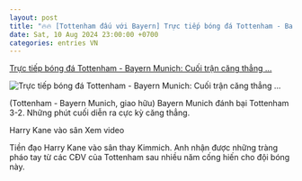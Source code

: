 ```yaml
---
layout: post
title: "🔥🔥 [Tottenham đấu với Bayern] Trực tiếp bóng đá Tottenham - Bayern Munich: Cuối trận căng thẳng ..."
date: Sat, 10 Aug 2024 23:00:00 +0700
categories: entries VN
---
```

[Trực tiếp bóng đá Tottenham - Bayern Munich: Cuối trận căng thẳng ...](https://www.24h.com.vn/bong-da/truc-tiep-bong-da-tottenham-bayern-munich-harry-kane-tro-lai-hen-dau-son-heung-min-c48a1592861.html)

![Trực tiếp bóng đá Tottenham - Bayern Munich: Cuối trận căng thẳng ...](https://cdn.24h.com.vn/upload/3-2024/images/2024-08-10/tot-1200-copy-1723308256-241-width1200height628-watermark.jpg)

(Tottenham - Bayern Munich, giao hữu) Bayern Munich đánh bại Tottenham 3-2. Những phút cuối diễn ra cực kỳ căng thẳng.

Harry Kane vào sân Xem video

Tiền đạo Harry Kane vào sân thay Kimmich. Anh nhận được những tràng pháo tay từ các CĐV của Tottenham sau nhiều năm cống hiến cho đội bóng này.

